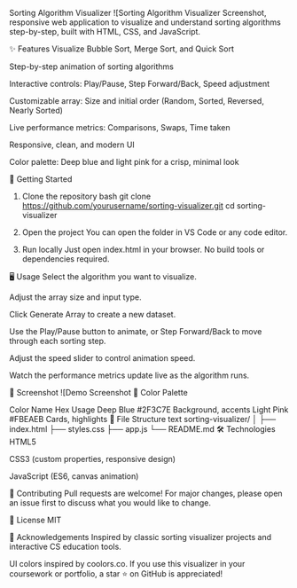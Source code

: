 Sorting Algorithm Visualizer
![Sorting Algorithm Visualizer Screenshot, responsive web application to visualize and understand sorting algorithms step-by-step, built with HTML, CSS, and JavaScript.

✨ Features
Visualize Bubble Sort, Merge Sort, and Quick Sort

Step-by-step animation of sorting algorithms

Interactive controls: Play/Pause, Step Forward/Back, Speed adjustment

Customizable array: Size and initial order (Random, Sorted, Reversed, Nearly Sorted)

Live performance metrics: Comparisons, Swaps, Time taken

Responsive, clean, and modern UI

Color palette: Deep blue and light pink for a crisp, minimal look

🚀 Getting Started
1. Clone the repository
bash
git clone https://github.com/yourusername/sorting-visualizer.git
cd sorting-visualizer
2. Open the project
You can open the folder in VS Code or any code editor.

3. Run locally
Just open index.html in your browser.
No build tools or dependencies required.

🖥️ Usage
Select the algorithm you want to visualize.

Adjust the array size and input type.

Click Generate Array to create a new dataset.

Use the Play/Pause button to animate, or Step Forward/Back to move through each sorting step.

Adjust the speed slider to control animation speed.

Watch the performance metrics update live as the algorithm runs.

📸 Screenshot
![Demo Screenshot 🎨 Color Palette

Color Name	Hex	Usage
Deep Blue	#2F3C7E	Background, accents
Light Pink	#FBEAEB	Cards, highlights
📂 File Structure
text
sorting-visualizer/
│
├── index.html
├── styles.css
├── app.js
└── README.md
🛠️ Technologies
HTML5

CSS3 (custom properties, responsive design)

JavaScript (ES6, canvas animation)

🤝 Contributing
Pull requests are welcome!
For major changes, please open an issue first to discuss what you would like to change.

📄 License
MIT

🙏 Acknowledgements
Inspired by classic sorting visualizer projects and interactive CS education tools.

UI colors inspired by coolors.co.
If you use this visualizer in your coursework or portfolio, a star ⭐️ on GitHub is appreciated!
